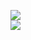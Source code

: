 [![](https://img.shields.io/badge/Made%20With-Github%20Spray-lightgrey.svg?style=for-the-badge&logo=github)](https://github.com/Annihil/github-spray#19594)  
[![](https://i.imgur.com/2DrTn0Z.gif)](https://github.com/Annihil/github-spray)